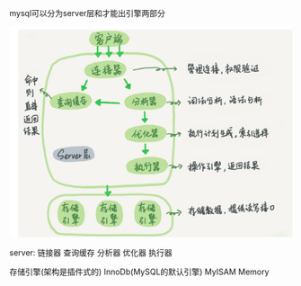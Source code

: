 mysql可以分为server层和才能出引擎两部分

![alt text](image.png)

server:
    链接器
    查询缓存
    分析器
    优化器
    执行器

存储引擎(架构是插件式的)
    InnoDb(MySQL的默认引擎)
    MyISAM
    Memory

